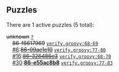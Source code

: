 ## Puzzles

There are 1 active puzzles (5 total):


<del>unknown</del> [`?`](../master/?)<br/>
&nbsp;&nbsp;&nbsp;&nbsp;<del>86-f6617969</del> [`verify.groovy:68-69`](../master/src/it/basics/verify.groovy#L68-L69)<br/>
&nbsp;&nbsp;&nbsp;&nbsp;[#6](https://github.com/jcabi/jcabi-maven-skin/issues/6):[<del>86-09ac1c10</del>](https://github.com/jcabi/jcabi-maven-skin/issues/6) [`verify.groovy:77-80`](../master/src/it/basics/verify.groovy#L77-L80)<br/>
&nbsp;&nbsp;&nbsp;&nbsp;[#16](https://github.com/jcabi/jcabi-maven-skin/issues/16):[<del>86-326486e3</del>](https://github.com/jcabi/jcabi-maven-skin/issues/16) [`verify.groovy:68-70`](../master/src/it/basics/verify.groovy#L68-L70)<br/>
&nbsp;&nbsp;&nbsp;&nbsp;[#30](https://github.com/jcabi/jcabi-maven-skin/issues/30):[**86-e55ac8b8**](https://github.com/jcabi/jcabi-maven-skin/issues/30) [`verify.groovy:77-83`](../master/src/it/basics/verify.groovy#L77-L83)<br/>